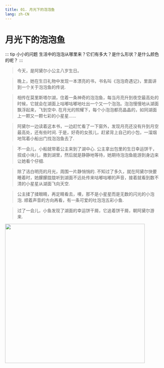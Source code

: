 ```yaml
---
title: 01. 月光下的泡泡鱼
lang: zh-CN
---
```


# 月光下的泡泡鱼

::: tip 小小的问题
生活中的泡泡从哪里来？它们有多大？是什么形状？是什么颜色的呢？
:::

>今天，是阿黛尔小公主八岁生日。

>晚上，她在生日礼物中发现一本漂亮的书，书名叫《泡泡奇遇记》，里面讲到一个关于泡泡鱼的传说.

>相传在莫里斯塔尔湖，住着一条神奇的泡泡鱼，每当月亮升到夜空最高处的时候，它就会在湖面上咕嘟咕嘟地吐出一个又一个泡泡。泡泡慢慢地从湖面飘浮起来，飞到空中. 在月光的照耀下，每个小泡泡都亮晶晶的，如同湖面上一颗又一颗七彩的小星星……

>阿黛尔一边读着这本书，一边赶忙看了一下窗外，发现月亮还没有升到月空最高处，还有些时间. 于是，好奇的女孩儿，赶紧背上自己的小包，一溜烟地驾着小船出门找泡泡鱼去了. 

>不一会儿，小船就带着公主来到了湖中心. 公主拿出包里的生日幸运饼干，捏成小块儿，撒到湖里，然后就是静静地等待，她期待泡泡鱼能游到身边来让她看个仔细. 

>除了洁白明亮的月光，周围一片静悄悄的. 不知过了多久，就在阿黛尔快要睡着时，她朦朦胧胧听到湖面不远处传来咕嘟咕嘟的声音，接着就看到数不清的小星星从湖面飞向天空. 

>公主揉了揉眼睛，再定睛看去，噢，那不是小星星而是无数的闪光的小泡泡. 顺着声音的方向再看，有一条可爱的吐泡泡五彩小鱼. 

>过了一会儿，小鱼发现了湖面的幸运饼干屑，它追着饼干屑，朝阿黛尔游来.

<img src="https://bizbetter.coding.net/p/appresource/d/appresource/git/raw/master/images/talebubbles/meetbubfish.jpg" width="456" height="456" />

